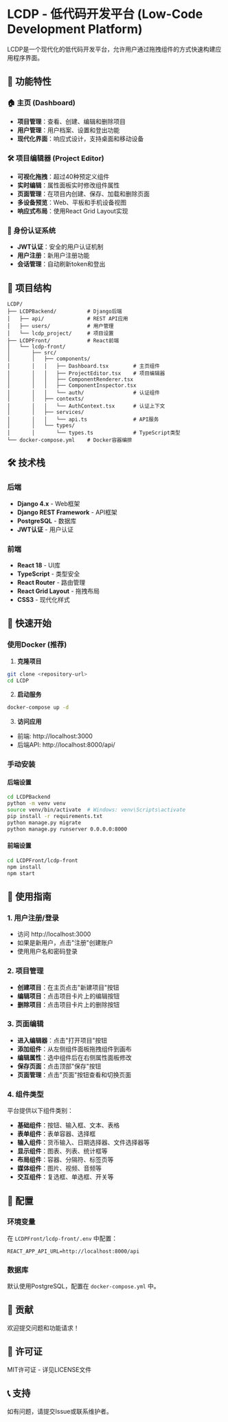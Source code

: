 # LCDP - 低代码开发平台 (Low-Code Development Platform)

LCDP是一个现代化的低代码开发平台，允许用户通过拖拽组件的方式快速构建应用程序界面。

## 🚀 功能特性

### 🏠 主页 (Dashboard)
- **项目管理**：查看、创建、编辑和删除项目
- **用户管理**：用户档案、设置和登出功能
- **现代化界面**：响应式设计，支持桌面和移动设备

### 🛠️ 项目编辑器 (Project Editor)
- **可视化拖拽**：超过40种预定义组件
- **实时编辑**：属性面板实时修改组件属性
- **页面管理**：在项目内创建、保存、加载和删除页面
- **多设备预览**：Web、平板和手机设备视图
- **响应式布局**：使用React Grid Layout实现

### 🔐 身份认证系统
- **JWT认证**：安全的用户认证机制
- **用户注册**：新用户注册功能
- **会话管理**：自动刷新token和登出

## 📁 项目结构

```
LCDP/
├── LCDPBackend/          # Django后端
│   ├── api/              # REST API应用
│   ├── users/            # 用户管理
│   └── lcdp_project/     # 项目设置
├── LCDPFront/            # React前端
│   └── lcdp-front/
│       ├── src/
│       │   ├── components/
│       │   │   ├── Dashboard.tsx        # 主页组件
│       │   │   ├── ProjectEditor.tsx    # 项目编辑器
│       │   │   ├── ComponentRenderer.tsx
│       │   │   ├── ComponentInspector.tsx
│       │   │   └── auth/                # 认证组件
│       │   ├── contexts/
│       │   │   └── AuthContext.tsx      # 认证上下文
│       │   ├── services/
│       │   │   └── api.ts               # API服务
│       │   └── types/
│       │       └── types.ts             # TypeScript类型
└── docker-compose.yml    # Docker容器编排
```

## 🛠️ 技术栈

### 后端
- **Django 4.x** - Web框架
- **Django REST Framework** - API框架
- **PostgreSQL** - 数据库
- **JWT认证** - 用户认证

### 前端
- **React 18** - UI库
- **TypeScript** - 类型安全
- **React Router** - 路由管理
- **React Grid Layout** - 拖拽布局
- **CSS3** - 现代化样式

## 🚀 快速开始

### 使用Docker (推荐)

1. **克隆项目**
```bash
git clone <repository-url>
cd LCDP
```

2. **启动服务**
```bash
docker-compose up -d
```

3. **访问应用**
- 前端: http://localhost:3000
- 后端API: http://localhost:8000/api/

### 手动安装

#### 后端设置
```bash
cd LCDPBackend
python -m venv venv
source venv/bin/activate  # Windows: venv\Scripts\activate
pip install -r requirements.txt
python manage.py migrate
python manage.py runserver 0.0.0.0:8000
```

#### 前端设置
```bash
cd LCDPFront/lcdp-front
npm install
npm start
```

## 📱 使用指南

### 1. 用户注册/登录
- 访问 http://localhost:3000
- 如果是新用户，点击"注册"创建账户
- 使用用户名和密码登录

### 2. 项目管理
- **创建项目**：在主页点击"新建项目"按钮
- **编辑项目**：点击项目卡片上的编辑按钮
- **删除项目**：点击项目卡片上的删除按钮

### 3. 页面编辑
- **进入编辑器**：点击"打开项目"按钮
- **添加组件**：从左侧组件面板拖拽组件到画布
- **编辑属性**：选中组件后在右侧属性面板修改
- **保存页面**：点击顶部"保存"按钮
- **页面管理**：点击"页面"按钮查看和切换页面

### 4. 组件类型
平台提供以下组件类别：
- **基础组件**：按钮、输入框、文本、表格
- **表单组件**：表单容器、选择框
- **输入组件**：货币输入、日期选择器、文件选择器等
- **显示组件**：图表、列表、统计框等
- **布局组件**：容器、分隔符、标签页等
- **媒体组件**：图片、视频、音频等
- **交互组件**：复选框、单选框、开关等

## 🔧 配置

### 环境变量
在 `LCDPFront/lcdp-front/.env` 中配置：
```
REACT_APP_API_URL=http://localhost:8000/api
```

### 数据库
默认使用PostgreSQL，配置在 `docker-compose.yml` 中。

## 🤝 贡献

欢迎提交问题和功能请求！

## 📄 许可证

MIT许可证 - 详见LICENSE文件

## 📞 支持

如有问题，请提交Issue或联系维护者。 